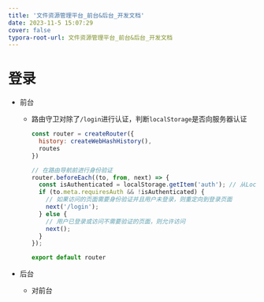 ```yaml
---
title: '文件资源管理平台_前台&后台_开发文档'
date: 2023-11-5 15:07:29
cover: false
typora-root-url: 文件资源管理平台_前台&后台_开发文档
---
```


# 登录

- 前台
  - 路由守卫对除了`/login`进行认证，判断`localStorage`是否向服务器认证

    ```js
    const router = createRouter({
      history: createWebHashHistory(),
      routes
    })
    
    // 在路由导航前进行身份验证
    router.beforeEach((to, from, next) => {
      const isAuthenticated = localStorage.getItem('auth'); // 从LocalStorage中获取用户信息（令牌等）
      if (to.meta.requiresAuth && !isAuthenticated) {
        // 如果访问的页面需要身份验证并且用户未登录，则重定向到登录页面
        next('/login');
      } else {
        // 用户已登录或访问不需要验证的页面，则允许访问
        next();
      }
    });
    
    export default router
    ```

- 后台

  - 对前台
